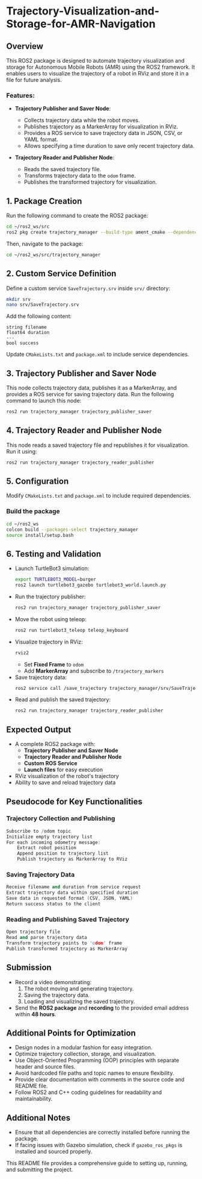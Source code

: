 # Trajectory-Visualization-and-Storage-for-AMR-Navigation

## Overview
This ROS2 package is designed to automate trajectory visualization and storage for Autonomous Mobile Robots (AMR) using the ROS2 framework. It enables users to visualize the trajectory of a robot in RViz and store it in a file for future analysis.

### Features:
- **Trajectory Publisher and Saver Node**:
  - Collects trajectory data while the robot moves.
  - Publishes trajectory as a MarkerArray for visualization in RViz.
  - Provides a ROS service to save trajectory data in JSON, CSV, or YAML format.
  - Allows specifying a time duration to save only recent trajectory data.

- **Trajectory Reader and Publisher Node**:
  - Reads the saved trajectory file.
  - Transforms trajectory data to the `odom` frame.
  - Publishes the transformed trajectory for visualization.

## 1. Package Creation
Run the following command to create the ROS2 package:
```bash
cd ~/ros2_ws/src
ros2 pkg create trajectory_manager --build-type ament_cmake --dependencies rclcpp nav_msgs visualization_msgs geometry_msgs
```
Then, navigate to the package:
```bash
cd ~/ros2_ws/src/trajectory_manager
```

## 2. Custom Service Definition
Define a custom service `SaveTrajectory.srv` inside `srv/` directory:
```bash
mkdir srv
nano srv/SaveTrajectory.srv
```
Add the following content:
```plaintext
string filename
float64 duration
---
bool success
```
Update `CMakeLists.txt` and `package.xml` to include service dependencies.

## 3. Trajectory Publisher and Saver Node
This node collects trajectory data, publishes it as a MarkerArray, and provides a ROS service for saving trajectory data.
Run the following command to launch this node:
```bash
ros2 run trajectory_manager trajectory_publisher_saver
```

## 4. Trajectory Reader and Publisher Node
This node reads a saved trajectory file and republishes it for visualization.
Run it using:
```bash
ros2 run trajectory_manager trajectory_reader_publisher
```

## 5. Configuration
Modify `CMakeLists.txt` and `package.xml` to include required dependencies.

### Build the package
```bash
cd ~/ros2_ws
colcon build --packages-select trajectory_manager
source install/setup.bash
```

## 6. Testing and Validation
- Launch TurtleBot3 simulation:
  ```bash
  export TURTLEBOT3_MODEL=burger
  ros2 launch turtlebot3_gazebo turtlebot3_world.launch.py
  ```
- Run the trajectory publisher:
  ```bash
  ros2 run trajectory_manager trajectory_publisher_saver
  ```
- Move the robot using teleop:
  ```bash
  ros2 run turtlebot3_teleop teleop_keyboard
  ```
- Visualize trajectory in RViz:
  ```bash
  rviz2
  ```
  - Set **Fixed Frame** to `odom`
  - Add **MarkerArray** and subscribe to `/trajectory_markers`
- Save trajectory data:
  ```bash
  ros2 service call /save_trajectory trajectory_manager/srv/SaveTrajectory "{filename: 'trajectory.csv', duration: 10.0}"
  ```
- Read and publish the saved trajectory:
  ```bash
  ros2 run trajectory_manager trajectory_reader_publisher
  ```

## Expected Output
- A complete ROS2 package with:
  - **Trajectory Publisher and Saver Node**
  - **Trajectory Reader and Publisher Node**
  - **Custom ROS Service**
  - **Launch files** for easy execution
- RViz visualization of the robot's trajectory
- Ability to save and reload trajectory data

## Pseudocode for Key Functionalities

### Trajectory Collection and Publishing
```cpp
Subscribe to /odom topic
Initialize empty trajectory list
For each incoming odometry message:
    Extract robot position
    Append position to trajectory list
    Publish trajectory as MarkerArray to RViz
```

### Saving Trajectory Data
```cpp
Receive filename and duration from service request
Extract trajectory data within specified duration
Save data in requested format (CSV, JSON, YAML)
Return success status to the client
```

### Reading and Publishing Saved Trajectory
```cpp
Open trajectory file
Read and parse trajectory data
Transform trajectory points to 'odom' frame
Publish transformed trajectory as MarkerArray
```

## Submission
- Record a video demonstrating:
  1. The robot moving and generating trajectory.
  2. Saving the trajectory data.
  3. Loading and visualizing the saved trajectory.
- Send the **ROS2 package** and **recording** to the provided email address within **48 hours**.

## Additional Points for Optimization
- Design nodes in a modular fashion for easy integration.
- Optimize trajectory collection, storage, and visualization.
- Use Object-Oriented Programming (OOP) principles with separate header and source files.
- Avoid hardcoded file paths and topic names to ensure flexibility.
- Provide clear documentation with comments in the source code and README file.
- Follow ROS2 and C++ coding guidelines for readability and maintainability.

## Additional Notes
- Ensure that all dependencies are correctly installed before running the package.
- If facing issues with Gazebo simulation, check if `gazebo_ros_pkgs` is installed and sourced properly.

This README file provides a comprehensive guide to setting up, running, and submitting the project.

